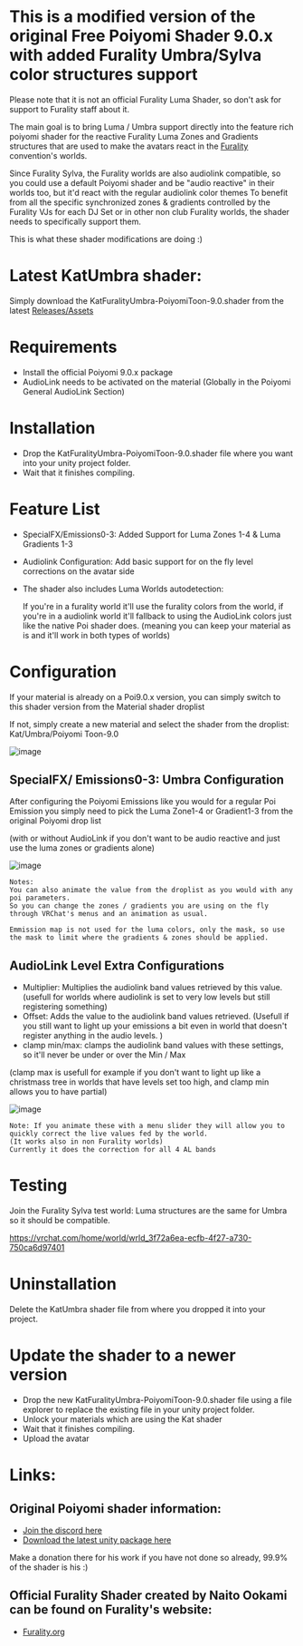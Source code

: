# This is a modified version of the original Free Poiyomi Shader 9.0.x with added Furality Umbra/Sylva color structures support
Please note that it is not an official Furality Luma Shader, so don't ask for support to Furality staff about it.

The main goal is to bring Luma / Umbra support directly into the feature rich poiyomi shader for the reactive Furality Luma Zones and Gradients structures that are used to make the avatars react in the [Furality](https://furality.org/) convention's worlds.

Since Furality Sylva, the Furality worlds are also audiolink compatible, so you could use a default Poiyomi shader and be "audio reactive" in their worlds too, but it'd react with the regular audiolink color themes
To benefit from all the specific synchronized zones & gradients controlled by the Furality VJs for each DJ Set or in other non club Furality worlds, 
the shader needs to specifically support them.

This is what these shader modifications are doing :)


# Latest KatUmbra shader: 
Simply download the KatFuralityUmbra-PoiyomiToon-9.0.shader from the latest [Releases/Assets](https://github.com/timduru/Kat.PoiyomiToonShader/releases)


# Requirements
- Install the official Poiyomi 9.0.x package
- AudioLink needs to be activated on the material (Globally in the Poiyomi General AudioLink Section)


# Installation
- Drop the KatFuralityUmbra-PoiyomiToon-9.0.shader file where you want into your unity project folder. 
- Wait that it finishes compiling.

# Feature List
- SpecialFX/Emissions0-3: Added Support for Luma Zones 1-4 & Luma Gradients 1-3
- Audiolink Configuration: Add basic support for on the fly level corrections on the avatar side
- The shader also includes Luma Worlds autodetection:

	If you're in a furality world it'll use the furality colors from the world,
	if you're in a audiolink world it'll fallback to using the AudioLink colors just like the native Poi shader does. 
			(meaning you can keep your material as is and it'll work in both types of worlds)


# Configuration
If your material is already on a Poi9.0.x version, you can simply switch to this shader version from the Material shader droplist

If not,  simply create a new material and select the shader from the droplist:
Kat/Umbra/Poiyomi Toon-9.0

![image](https://github.com/timduru/Kat.PoiyomiToonShader/assets/2088877/5d3d725e-d9f2-4b71-b6df-a4cc59786fb5)



## SpecialFX/ Emissions0-3:  Umbra Configuration

After configuring the Poiyomi Emissions like you would for a regular Poi Emission 
you simply need to pick the Luma Zone1-4 or Gradient1-3 from the original Poiyomi drop list

(with or without AudioLink if you don't want to be audio reactive and just use the luma zones or gradients alone)

![image](https://github.com/timduru/Kat.PoiyomiToonShader/assets/2088877/c2c7799b-cac4-48ec-8a9a-dd934f654187)

	
	Notes:
	You can also animate the value from the droplist as you would with any poi parameters. 
	So you can change the zones / gradients you are using on the fly through VRChat's menus and an animation as usual. 
	
	Emmission map is not used for the luma colors, only the mask, so use the mask to limit where the gradients & zones should be applied.
	

## AudioLink Level Extra Configurations

- Multiplier: Multiplies the audiolink band values retrieved by this value. (usefull for worlds where audiolink is set to very low levels but still registering something) 
- Offset: Adds the value to the audiolink band values retrieved. (Usefull if you still want to light up your emissions a bit even in world that doesn't register anything in the audio levels. )
- clamp min/max: clamps the audiolink band values with these settings, so it'll never be under or over the Min / Max 

(clamp max is usefull for example if you don't want to light up like a christmass tree in worlds that have levels set too high, and clamp min allows you to have partial)


![image](https://github.com/timduru/Kat.PoiyomiToonShader/assets/2088877/b9c6551a-5432-4912-91ed-7df0e840da66)

	Note: If you animate these with a menu slider they will allow you to quickly correct the live values fed by the world. 
	(It works also in non Furality worlds)
	Currently it does the correction for all 4 AL bands


# Testing 
Join the Furality Sylva test world:
Luma structures are the same for Umbra so it should be compatible.

https://vrchat.com/home/world/wrld_3f72a6ea-ecfb-4f27-a730-750ca6d97401


# Uninstallation
Delete the KatUmbra shader file from where you dropped it into your project. 

# Update the shader to a newer version
- Drop the new KatFuralityUmbra-PoiyomiToon-9.0.shader file using a file explorer to replace the existing file in your unity project folder.
- Unlock your materials which are using the Kat shader
- Wait that it finishes compiling.
- Upload the avatar


# Links:

## Original Poiyomi shader information:
-  [Join the discord here](https://poiyomi.com)
- [Download the latest unity package here](https://github.com/poiyomi/PoiyomiToonShader/releases/latest)

Make a donation there for his work if you have not done so already,  99.9% of the shader is his :)

## Official Furality Shader created by Naito Ookami can be found on Furality's website: 
- [Furality.org](https://furality.org)






